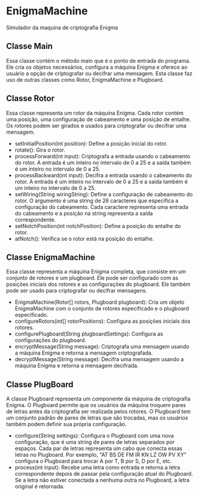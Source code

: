 # EnigmaMachine
Simulador da maquina de criptografia Enigma

## Classe Main
Essa classe contém o método main que é o ponto de entrada do programa. 
Ele cria os objetos necessários, configura a máquina Enigma e oferece ao usuário a opção de criptografar ou decifrar uma mensagem. 
Esta classe faz uso de outras classes como Rotor, EnigmaMachine e Plugboard.

## Classe Rotor
Essa classe representa um rotor da máquina Enigma. Cada rotor contém uma posição, uma configuração de cabeamento e uma posição de entalhe. 
Os rotores podem ser girados e usados para criptografar ou decifrar uma mensagem.

- setInitialPosition(int position): Define a posição inicial do rotor.
- rotate(): Gira o rotor.
- processForward(int input): Criptografa a entrada usando o cabeamento do rotor. A entrada é um inteiro no intervalo de 0 a 25 e a saída também é um inteiro no intervalo de 0 a 25.
- processBackward(int input): Decifra a entrada usando o cabeamento do rotor. A entrada é um inteiro no intervalo de 0 a 25 e a saída também é um inteiro no intervalo de 0 a 25.
- setWiring(String wiringString): Define a configuração de cabeamento do rotor. O argumento é uma string de 26 caracteres que especifica a configuração do cabeamento. Cada caractere representa uma entrada do cabeamento e a posição na string representa a saída correspondente.
- setNotchPosition(int notchPosition): Define a posição do entalhe do rotor.
- atNotch(): Verifica se o rotor está na posição do entalhe.

## Classe EnigmaMachine
Essa classe representa a máquina Enigma completa, que consiste em um conjunto de rotores e um plugboard. Ele pode ser configurado com as posições iniciais dos rotores e as configurações do plugboard. Ele também pode ser usado para criptografar ou decifrar mensagens.
- EnigmaMachine(Rotor[] rotors, Plugboard plugboard): Cria um objeto EnigmaMachine com o conjunto de rotores especificado e o plugboard especificado.
- configureRotors(int[] rotorPositions): Configura as posições iniciais dos rotores.
- configurePlugboard(String plugboardSettings): Configura as configurações do plugboard.
- encryptMessage(String message): Criptografa uma mensagem usando a máquina Enigma e retorna a mensagem criptografada.
- decryptMessage(String message): Decifra uma mensagem usando a máquina Enigma e retorna a mensagem decifrada.

## Classe PlugBoard
A classe Plugboard representa um componente da máquina de criptografia Enigma. O Plugboard permite que os usuários da máquina troquem pares de letras antes da criptografia ser realizada pelos rotores. 
O Plugboard tem um conjunto padrão de pares de letras que são trocadas, mas os usuários também podem definir sua própria configuração.
- configure(String settings): Configura o Plugboard com uma nova configuração, que é uma string de pares de letras separados por espaços. Cada par de letras representa um cabo que conecta essas letras no Plugboard. Por exemplo, "AT BS DE FM IR KN LZ OW PV XY" configura o Plugboard para trocar A por T, B por S, D por E, etc.
- process(int input): Recebe uma letra como entrada e retorna a letra correspondente depois de passar pela configuração atual do Plugboard. Se a letra não estiver conectada a nenhuma outra no Plugboard, a letra original é retornada.

  